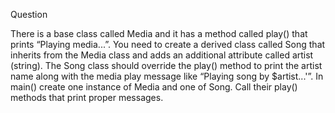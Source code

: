 Question

There is a base class called Media and it has a method called play() that prints
“Playing media...”.
You need to create a derived class called Song that inherits from the Media class and adds
an additional attribute called artist (string). The Song class should override the play()
method to print the artist name along with the media play message like
“Playing song by $artist...'”.
In main() create one instance of Media and one of Song. Call their play() methods that print
proper messages.